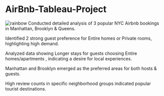 # AirBnb-Tableau-Project
![rainbow](https://user-images.githubusercontent.com/85065799/204543278-26c507b6-400a-42e0-852f-2e09362f6e12.png)
Conducted detailed analysis of 3 popular NYC Airbnb bookings in Manhattan, Brooklyn & Queens.

Identified 2 strong guest preference for Entire homes or Private rooms, highlighting high demand.

Analyzed data showing Longer stays for guests choosing Entire homes/apartments , indicating a desire for local experiences.

Manhattan and Brooklyn emerged as the preferred areas for both hosts & guests.

High review counts in specific neighborhood groups indicated popular tourist destinations.


